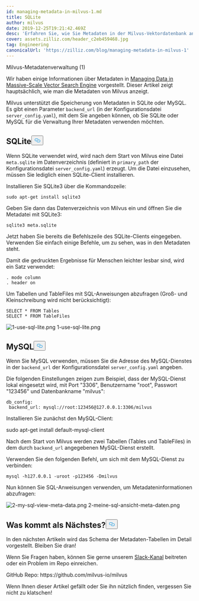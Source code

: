 ```yaml
---
id: managing-metadata-in-milvus-1.md
title: SQLite
author: milvus
date: 2019-12-25T19:21:42.469Z
desc: 'Erfahren Sie, wie Sie Metadaten in der Milvus-Vektordatenbank anzeigen können.'
cover: assets.zilliz.com/header_c2eb459468.jpg
tag: Engineering
canonicalUrl: 'https://zilliz.com/blog/managing-metadata-in-milvus-1'
---
```

<custom-h1>Milvus-Metadatenverwaltung (1)</custom-h1><p>Wir haben einige Informationen über Metadaten in <a href="https://medium.com/@milvusio/managing-data-in-massive-scale-vector-search-engine-db2e8941ce2f">Managing Data in Massive-Scale Vector Search Engine</a> vorgestellt. Dieser Artikel zeigt hauptsächlich, wie man die Metadaten von Milvus anzeigt.</p>
<p>Milvus unterstützt die Speicherung von Metadaten in SQLite oder MySQL. Es gibt einen Parameter <code translate="no">backend_url</code> (in der Konfigurationsdatei <code translate="no">server_config.yaml</code>), mit dem Sie angeben können, ob Sie SQLite oder MySQL für die Verwaltung Ihrer Metadaten verwenden möchten.</p>
<h2 id="SQLite" class="common-anchor-header">SQLite<button data-href="#SQLite" class="anchor-icon" translate="no">
      <svg translate="no"
        aria-hidden="true"
        focusable="false"
        height="20"
        version="1.1"
        viewBox="0 0 16 16"
        width="16"
      >
        <path
          fill="#0092E4"
          fill-rule="evenodd"
          d="M4 9h1v1H4c-1.5 0-3-1.69-3-3.5S2.55 3 4 3h4c1.45 0 3 1.69 3 3.5 0 1.41-.91 2.72-2 3.25V8.59c.58-.45 1-1.27 1-2.09C10 5.22 8.98 4 8 4H4c-.98 0-2 1.22-2 2.5S3 9 4 9zm9-3h-1v1h1c1 0 2 1.22 2 2.5S13.98 12 13 12H9c-.98 0-2-1.22-2-2.5 0-.83.42-1.64 1-2.09V6.25c-1.09.53-2 1.84-2 3.25C6 11.31 7.55 13 9 13h4c1.45 0 3-1.69 3-3.5S14.5 6 13 6z"
        ></path>
      </svg>
    </button></h2><p>Wenn SQLite verwendet wird, wird nach dem Start von Milvus eine Datei <code translate="no">meta.sqlite</code> im Datenverzeichnis (definiert in <code translate="no">primary_path</code> der Konfigurationsdatei <code translate="no">server_config.yaml</code>) erzeugt. Um die Datei einzusehen, müssen Sie lediglich einen SQLite-Client installieren.</p>
<p>Installieren Sie SQLite3 über die Kommandozeile:</p>
<pre><code translate="no">sudo apt-get install sqlite3
</code></pre>
<p>Geben Sie dann das Datenverzeichnis von Milvus ein und öffnen Sie die Metadatei mit SQLite3:</p>
<pre><code translate="no">sqlite3 meta.sqlite
</code></pre>
<p>Jetzt haben Sie bereits die Befehlszeile des SQLite-Clients eingegeben. Verwenden Sie einfach einige Befehle, um zu sehen, was in den Metadaten steht.</p>
<p>Damit die gedruckten Ergebnisse für Menschen leichter lesbar sind, wird ein Satz verwendet:</p>
<pre><code translate="no">. mode column
. header on
</code></pre>
<p>Um Tabellen und TableFiles mit SQL-Anweisungen abzufragen (Groß- und Kleinschreibung wird nicht berücksichtigt):</p>
<pre><code translate="no">SELECT * FROM Tables
SELECT * FROM TableFiles
</code></pre>
<p>
  
   <span class="img-wrapper"> <img translate="no" src="https://assets.zilliz.com/1_use_sql_lite_2418fc1787.png" alt="1-use-sql-lite.png" class="doc-image" id="1-use-sql-lite.png" />
   </span> <span class="img-wrapper"> <span>1-use-sql-lite.png</span> </span></p>
<h2 id="MySQL" class="common-anchor-header">MySQL<button data-href="#MySQL" class="anchor-icon" translate="no">
      <svg translate="no"
        aria-hidden="true"
        focusable="false"
        height="20"
        version="1.1"
        viewBox="0 0 16 16"
        width="16"
      >
        <path
          fill="#0092E4"
          fill-rule="evenodd"
          d="M4 9h1v1H4c-1.5 0-3-1.69-3-3.5S2.55 3 4 3h4c1.45 0 3 1.69 3 3.5 0 1.41-.91 2.72-2 3.25V8.59c.58-.45 1-1.27 1-2.09C10 5.22 8.98 4 8 4H4c-.98 0-2 1.22-2 2.5S3 9 4 9zm9-3h-1v1h1c1 0 2 1.22 2 2.5S13.98 12 13 12H9c-.98 0-2-1.22-2-2.5 0-.83.42-1.64 1-2.09V6.25c-1.09.53-2 1.84-2 3.25C6 11.31 7.55 13 9 13h4c1.45 0 3-1.69 3-3.5S14.5 6 13 6z"
        ></path>
      </svg>
    </button></h2><p>Wenn Sie MySQL verwenden, müssen Sie die Adresse des MySQL-Dienstes in der <code translate="no">backend_url</code> der Konfigurationsdatei <code translate="no">server_config.yaml</code> angeben.</p>
<p>Die folgenden Einstellungen zeigen zum Beispiel, dass der MySQL-Dienst lokal eingesetzt wird, mit Port "3306", Benutzername "root", Passwort "123456" und Datenbankname "milvus":</p>
<pre><code translate="no">db_config:
 backend_url: mysql://root:123456@127.0.0.1:3306/milvus
</code></pre>
<p>Installieren Sie zunächst den MySQL-Client:</p>
<p>sudo apt-get install default-mysql-client</p>
<p>Nach dem Start von Milvus werden zwei Tabellen (Tables und TableFiles) in dem durch <code translate="no">backend_url</code> angegebenen MySQL-Dienst erstellt.</p>
<p>Verwenden Sie den folgenden Befehl, um sich mit dem MySQL-Dienst zu verbinden:</p>
<pre><code translate="no">mysql -h127.0.0.1 -uroot -p123456 -Dmilvus
</code></pre>
<p>Nun können Sie SQL-Anweisungen verwenden, um Metadateninformationen abzufragen:</p>
<p>
  
   <span class="img-wrapper"> <img translate="no" src="https://assets.zilliz.com/2_my_sql_view_meta_data_c871735349.png" alt="2-my-sql-view-meta-data.png" class="doc-image" id="2-my-sql-view-meta-data.png" />
   </span> <span class="img-wrapper"> <span>2-meine-sql-ansicht-meta-daten.png</span> </span></p>
<h2 id="What’s-coming-next" class="common-anchor-header">Was kommt als Nächstes?<button data-href="#What’s-coming-next" class="anchor-icon" translate="no">
      <svg translate="no"
        aria-hidden="true"
        focusable="false"
        height="20"
        version="1.1"
        viewBox="0 0 16 16"
        width="16"
      >
        <path
          fill="#0092E4"
          fill-rule="evenodd"
          d="M4 9h1v1H4c-1.5 0-3-1.69-3-3.5S2.55 3 4 3h4c1.45 0 3 1.69 3 3.5 0 1.41-.91 2.72-2 3.25V8.59c.58-.45 1-1.27 1-2.09C10 5.22 8.98 4 8 4H4c-.98 0-2 1.22-2 2.5S3 9 4 9zm9-3h-1v1h1c1 0 2 1.22 2 2.5S13.98 12 13 12H9c-.98 0-2-1.22-2-2.5 0-.83.42-1.64 1-2.09V6.25c-1.09.53-2 1.84-2 3.25C6 11.31 7.55 13 9 13h4c1.45 0 3-1.69 3-3.5S14.5 6 13 6z"
        ></path>
      </svg>
    </button></h2><p>In den nächsten Artikeln wird das Schema der Metadaten-Tabellen im Detail vorgestellt. Bleiben Sie dran!</p>
<p>Wenn Sie Fragen haben, können Sie gerne unserem <a href="https://join.slack.com/t/milvusio/shared_invite/enQtNzY1OTQ0NDI3NjMzLWNmYmM1NmNjOTQ5MGI5NDhhYmRhMGU5M2NhNzhhMDMzY2MzNDdlYjM5ODQ5MmE3ODFlYzU3YjJkNmVlNDQ2ZTk">Slack-Kanal</a> beitreten oder ein Problem im Repo einreichen.</p>
<p>GitHub Repo: https://github.com/milvus-io/milvus</p>
<p>Wenn Ihnen dieser Artikel gefällt oder Sie ihn nützlich finden, vergessen Sie nicht zu klatschen!</p>
